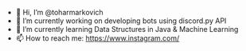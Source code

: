 - 👋 Hi, I’m @toharmarkovich
- 👀 I’m currently working on developing bots using discord.py API
- 🌱 I’m currently learning Data Structures in Java & Machine Learning
- 📫 How to reach me: https://www.instagram.com/

<!---
toharmarkovich/toharmarkovich is a ✨ special ✨ repository because its `README.md` (this file) appears on your GitHub profile.
You can click the Preview link to take a look at your changes.
--->
